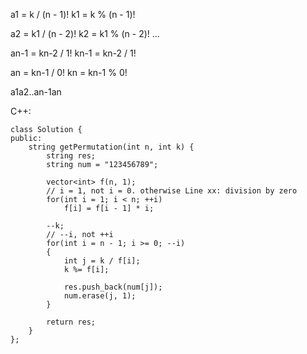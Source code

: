 a1 = k / (n - 1)!
k1 = k % (n - 1)!

a2 = k1 / (n - 2)!
k2 = k1 % (n - 2)!
...

an-1 = kn-2 / 1!
kn-1 = kn-2 / 1!

an = kn-1 / 0!
kn = kn-1 % 0! 

a1a2..an-1an


C++:
```
class Solution {
public:
    string getPermutation(int n, int k) {
        string res;
        string num = "123456789";

        vector<int> f(n, 1);
        // i = 1, not i = 0. otherwise Line xx: division by zero
        for(int i = 1; i < n; ++i)
            f[i] = f[i - 1] * i;

        --k;
        // --i, not ++i
        for(int i = n - 1; i >= 0; --i)
        {
            int j = k / f[i];
            k %= f[i];

            res.push_back(num[j]);
            num.erase(j, 1);
        }

        return res;      
    }
};
```
